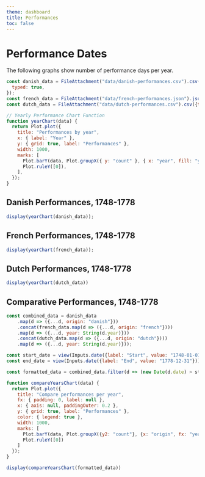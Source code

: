 ```yaml
---
theme: dashboard
title: Performances
toc: false
---
```


# Performance Dates 

The following graphs show number of performance days per year.

```js
const danish_data = FileAttachment("data/danish-performances.csv").csv({
  typed: true,
});
const french_data = FileAttachment("data/french-performances.json").json();
const dutch_data = FileAttachment("data/dutch-performances.csv").csv({typed: true});
```

```js
// Yearly Performance Chart Function
function yearChart(data) {
  return Plot.plot({
    title: "Performances by year",
    x: { label: "Year" },
    y: { grid: true, label: "Performances" },
    width: 1000,
    marks: [
      Plot.barY(data, Plot.groupX({ y: "count" }, { x: "year", fill: "year" })),
      Plot.ruleY([0]),
    ],
  });
}
```

## Danish Performances, 1748-1778

```js
display(yearChart(danish_data));
```

## French Performances, 1748-1778

```js
display(yearChart(french_data));
```

## Dutch Performances, 1748-1778

```js
display(yearChart(dutch_data))
```

## Comparative Performances, 1748-1778

```js
const combined_data = danish_data
    .map(d => ({...d, origin: "danish"}))
    .concat(french_data.map(d => ({...d, origin: "french"})))
    .map(d => ({...d, year: String(d.year)}))
    .concat(dutch_data.map(d => ({...d, origin: "dutch"})))
    .map(d => ({...d, year: String(d.year)}));
```

```js
const start_date = view(Inputs.date({label: "Start", value: "1748-01-01"}));
const end_date = view(Inputs.date({label: "End", value: "1778-12-31"}));
```

```js
const formatted_data = combined_data.filter(d => (new Date(d.date) > start_date) && (new Date(d.date) <= end_date));
```

```js
function compareYearsChart(data) {
  return Plot.plot({
    title: "Compare performances per year",
    fx: { padding: 0, label: null },
    x: { axis: null, paddingOuter: 0.2 },
    y: { grid: true, label: "Performances" },
    color: { legend: true },
    width: 1000,
    marks: [
      Plot.barY(data, Plot.groupX({y2: "count"}, {x: "origin", fx: "year", fill: "origin", tip: true})),
      Plot.ruleY([0])
    ]
  });
}

display(compareYearsChart(formatted_data))
```